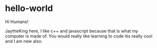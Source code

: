 # hello-world

Hi Humans!

JaytheKing here, I like c++ and javascript because that is what my computer is made of.
You would really like learning to code itis really cool and I am new also.
